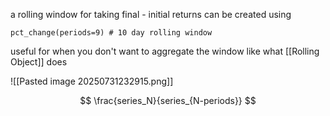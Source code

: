 a rolling window for taking final - initial returns can be created using 
```
pct_change(periods=9) # 10 day rolling window
```

useful for when you don't want to aggregate the window like what [[Rolling Object]] does 

![[Pasted image 20250731232915.png]]

$$
\frac{series_N}{series_{N-periods}} 
$$
